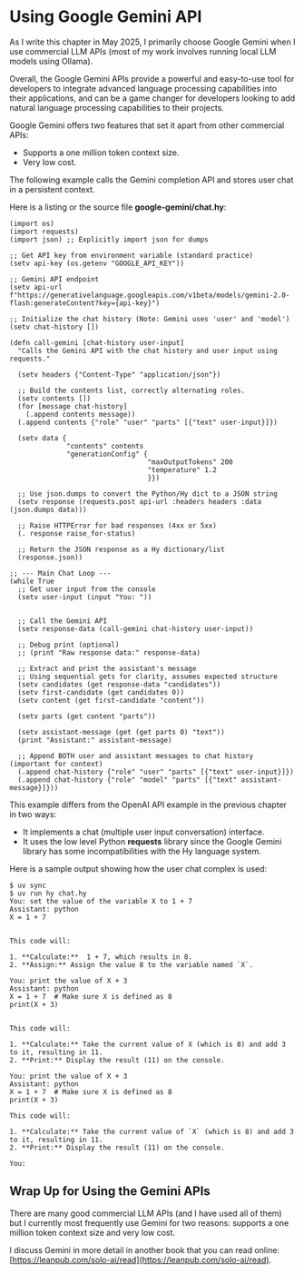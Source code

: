 # Using Google Gemini API

As I write this chapter in May 2025, I primarily choose Google Gemini when I use commercial LLM APIs (most of my work involves running local LLM models using Ollama).

Overall, the Google Gemini APIs provide a powerful and easy-to-use tool for developers to integrate advanced language processing capabilities into their applications, and can be a game changer for developers looking to add natural language processing capabilities to their projects.

Google Gemini offers two features that set it apart from other commercial APIs:

- Supports a one million token context size.
- Very low cost.

The following example calls the Gemini completion API and stores user chat in a persistent context.

Here is a listing or the source file **google-gemini/chat.hy**:


```hy
(import os)
(import requests)
(import json) ;; Explicitly import json for dumps

;; Get API key from environment variable (standard practice)
(setv api-key (os.getenv "GOOGLE_API_KEY"))

;; Gemini API endpoint
(setv api-url f"https://generativelanguage.googleapis.com/v1beta/models/gemini-2.0-flash:generateContent?key={api-key}")

;; Initialize the chat history (Note: Gemini uses 'user' and 'model')
(setv chat-history [])

(defn call-gemini [chat-history user-input]
  "Calls the Gemini API with the chat history and user input using requests."

  (setv headers {"Content-Type" "application/json"})

  ;; Build the contents list, correctly alternating roles.
  (setv contents [])
  (for [message chat-history]
    (.append contents message))
  (.append contents {"role" "user" "parts" [{"text" user-input}]})

  (setv data {
              "contents" contents
              "generationConfig" {
                                  "maxOutputTokens" 200
                                  "temperature" 1.2
                                  }})

  ;; Use json.dumps to convert the Python/Hy dict to a JSON string
  (setv response (requests.post api-url :headers headers :data (json.dumps data)))

  ;; Raise HTTPError for bad responses (4xx or 5xx)
  (. response raise_for-status)

  ;; Return the JSON response as a Hy dictionary/list
  (response.json))

;; --- Main Chat Loop ---
(while True
  ;; Get user input from the console
  (setv user-input (input "You: "))


  ;; Call the Gemini API
  (setv response-data (call-gemini chat-history user-input))

  ;; Debug print (optional)
  ;; (print "Raw response data:" response-data)

  ;; Extract and print the assistant's message
  ;; Using sequential gets for clarity, assumes expected structure
  (setv candidates (get response-data "candidates"))
  (setv first-candidate (get candidates 0))
  (setv content (get first-candidate "content"))
  
  (setv parts (get content "parts"))

  (setv assistant-message (get (get parts 0) "text"))
  (print "Assistant:" assistant-message)

  ;; Append BOTH user and assistant messages to chat history (important for context)
  (.append chat-history {"role" "user" "parts" [{"text" user-input}]})
  (.append chat-history {"role" "model" "parts" [{"text" assistant-message}]}))
```
This example differs from the OpenAI API example in the previous chapter in two ways:

- It implements a chat (multiple user input conversation) interface.
- It uses the low level Python **requests** library since the Google Gemini library has some incompatibilities with the Hy language system.

Here is a sample output showing how the user chat complex is used:

```text
$ uv sync
$ uv run hy chat.hy                    
You: set the value of the variable X to 1 + 7
Assistant: python
X = 1 + 7


This code will:

1. **Calculate:**  1 + 7, which results in 8.
2. **Assign:** Assign the value 8 to the variable named `X`.

You: print the value of X + 3
Assistant: python
X = 1 + 7  # Make sure X is defined as 8
print(X + 3)


This code will:

1. **Calculate:** Take the current value of X (which is 8) and add 3 to it, resulting in 11.
2. **Print:** Display the result (11) on the console.

You: print the value of X + 3
Assistant: python
X = 1 + 7  # Make sure X is defined as 8
print(X + 3)

This code will:

1. **Calculate:** Take the current value of `X` (which is 8) and add 3 to it, resulting in 11.
2. **Print:** Display the result (11) on the console.

You: 

```

## Wrap Up for Using the Gemini APIs

There are many good commercial LLM APIs (and I have used all of them) but I currently most frequently use Gemini for two reasons: supports a one million token context size and very low cost.

I discuss Gemini in more detail in another book that you can read online: [https://leanpub.com/solo-ai/read](https://leanpub.com/solo-ai/read).